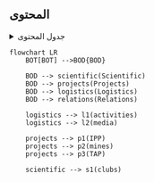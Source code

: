 
## المحتوى
<details>
<summary>جدول المحتوى</summary>

| اضغط للوصول | الباب |
| :---- | :---- |
| [هوية التجمّع](#1-الباب-الأول-هويّة-التجمع) | `الباب الأوّل` |
| [مواد النّظام العامّة](#2-الباب-الثّاني-مواد-النّظام-الدّاخلي) | `الباب الثّاني` |
| [هيكليّة التجمّع](#3-الباب-الثّالث-هيكليّة-التجمع) | `الباب الثّالث` |
| [العضويّة](#4-الباب-الرّابع-العضويّة) | `الباب الرّابع` |

</details>


``` mermaid
flowchart LR
    BOT[BOT] -->BOD{BOD}

    BOD --> scientific(Scientific)
    BOD --> projects(Projects)
    BOD --> logistics(Logistics)
    BOD --> relations(Relations)

    logistics --> l1(activities)
    logistics --> l2(media)

    projects --> p1(IPP)
    projects --> p2(mines)
    projects --> p3(TAP)

    scientific --> s1(clubs)
```



